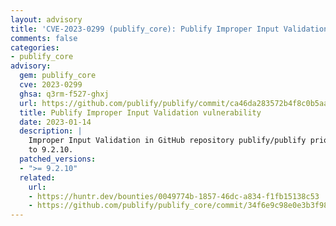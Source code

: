 ```yaml
---
layout: advisory
title: 'CVE-2023-0299 (publify_core): Publify Improper Input Validation vulnerability'
comments: false
categories:
- publify_core
advisory:
  gem: publify_core
  cve: 2023-0299
  ghsa: q3rm-f527-ghxj
  url: https://github.com/publify/publify/commit/ca46da283572b4f8c0b5aa245008756c8a5fd1b1
  title: Publify Improper Input Validation vulnerability
  date: 2023-01-14
  description: |
    Improper Input Validation in GitHub repository publify/publify prior
    to 9.2.10.
  patched_versions:
  - ">= 9.2.10"
  related:
    url:
    - https://huntr.dev/bounties/0049774b-1857-46dc-a834-f1fb15138c53
    - https://github.com/publify/publify_core/commit/34f6e9c98e0e3b3f9896f9676b3d6442220e2b4e
---
```

